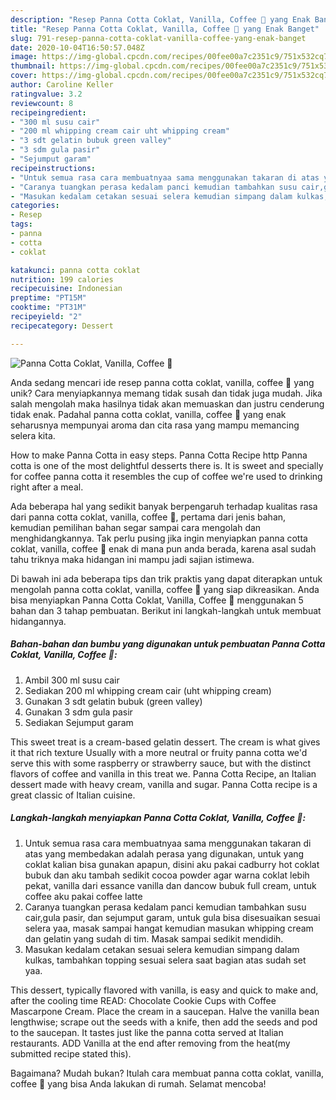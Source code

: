 ```yaml
---
description: "Resep Panna Cotta Coklat, Vanilla, Coffee 🍮 yang Enak Banget"
title: "Resep Panna Cotta Coklat, Vanilla, Coffee 🍮 yang Enak Banget"
slug: 791-resep-panna-cotta-coklat-vanilla-coffee-yang-enak-banget
date: 2020-10-04T16:50:57.048Z
image: https://img-global.cpcdn.com/recipes/00fee00a7c2351c9/751x532cq70/panna-cotta-coklat-vanilla-coffee-🍮-foto-resep-utama.jpg
thumbnail: https://img-global.cpcdn.com/recipes/00fee00a7c2351c9/751x532cq70/panna-cotta-coklat-vanilla-coffee-🍮-foto-resep-utama.jpg
cover: https://img-global.cpcdn.com/recipes/00fee00a7c2351c9/751x532cq70/panna-cotta-coklat-vanilla-coffee-🍮-foto-resep-utama.jpg
author: Caroline Keller
ratingvalue: 3.2
reviewcount: 8
recipeingredient:
- "300 ml susu cair"
- "200 ml whipping cream cair uht whipping cream"
- "3 sdt gelatin bubuk green valley"
- "3 sdm gula pasir"
- "Sejumput garam"
recipeinstructions:
- "Untuk semua rasa cara membuatnyaa sama menggunakan takaran di atas yang membedakan adalah perasa yang digunakan, untuk yang coklat kalian bisa gunakan apapun, disini aku pakai cadburry hot coklat bubuk dan aku tambah sedikit cocoa powder agar warna coklat lebih pekat, vanilla dari essance vanilla dan dancow bubuk full cream, untuk coffee aku pakai coffee latte"
- "Caranya tuangkan perasa kedalam panci kemudian tambahkan susu cair,gula pasir, dan sejumput garam, untuk gula bisa disesuaikan sesuai selera yaa, masak sampai hangat kemudian masukan whipping cream dan gelatin yang sudah di tim. Masak sampai sedikit mendidih."
- "Masukan kedalam cetakan sesuai selera kemudian simpang dalam kulkas, tambahkan topping sesuai selera saat bagian atas sudah set yaa."
categories:
- Resep
tags:
- panna
- cotta
- coklat

katakunci: panna cotta coklat 
nutrition: 199 calories
recipecuisine: Indonesian
preptime: "PT15M"
cooktime: "PT31M"
recipeyield: "2"
recipecategory: Dessert

---
```



![Panna Cotta Coklat, Vanilla, Coffee 🍮](https://img-global.cpcdn.com/recipes/00fee00a7c2351c9/751x532cq70/panna-cotta-coklat-vanilla-coffee-🍮-foto-resep-utama.jpg)

Anda sedang mencari ide resep panna cotta coklat, vanilla, coffee 🍮 yang unik? Cara menyiapkannya memang tidak susah dan tidak juga mudah. Jika salah mengolah maka hasilnya tidak akan memuaskan dan justru cenderung tidak enak. Padahal panna cotta coklat, vanilla, coffee 🍮 yang enak seharusnya mempunyai aroma dan cita rasa yang mampu memancing selera kita.

How to make Panna Cotta in easy steps. Panna Cotta Recipe http Panna cotta is one of the most delightful desserts there is. It is sweet and specially for coffee panna cotta it resembles the cup of coffee we&#39;re used to drinking right after a meal.

Ada beberapa hal yang sedikit banyak berpengaruh terhadap kualitas rasa dari panna cotta coklat, vanilla, coffee 🍮, pertama dari jenis bahan, kemudian pemilihan bahan segar sampai cara mengolah dan menghidangkannya. Tak perlu pusing jika ingin menyiapkan panna cotta coklat, vanilla, coffee 🍮 enak di mana pun anda berada, karena asal sudah tahu triknya maka hidangan ini mampu jadi sajian istimewa.


Di bawah ini ada beberapa tips dan trik praktis yang dapat diterapkan untuk mengolah panna cotta coklat, vanilla, coffee 🍮 yang siap dikreasikan. Anda bisa menyiapkan Panna Cotta Coklat, Vanilla, Coffee 🍮 menggunakan 5 bahan dan 3 tahap pembuatan. Berikut ini langkah-langkah untuk membuat hidangannya.

<!--inarticleads1-->

##### Bahan-bahan dan bumbu yang digunakan untuk pembuatan Panna Cotta Coklat, Vanilla, Coffee 🍮:

1. Ambil 300 ml susu cair
1. Sediakan 200 ml whipping cream cair (uht whipping cream)
1. Gunakan 3 sdt gelatin bubuk (green valley)
1. Gunakan 3 sdm gula pasir
1. Sediakan Sejumput garam


This sweet treat is a cream-based gelatin dessert. The cream is what gives it that rich texture Usually with a more neutral or fruity panna cotta we&#39;d serve this with some raspberry or strawberry sauce, but with the distinct flavors of coffee and vanilla in this treat we. Panna Cotta Recipe, an Italian dessert made with heavy cream, vanilla and sugar. Panna Cotta recipe is a great classic of Italian cuisine. 

<!--inarticleads2-->

##### Langkah-langkah menyiapkan Panna Cotta Coklat, Vanilla, Coffee 🍮:

1. Untuk semua rasa cara membuatnyaa sama menggunakan takaran di atas yang membedakan adalah perasa yang digunakan, untuk yang coklat kalian bisa gunakan apapun, disini aku pakai cadburry hot coklat bubuk dan aku tambah sedikit cocoa powder agar warna coklat lebih pekat, vanilla dari essance vanilla dan dancow bubuk full cream, untuk coffee aku pakai coffee latte
1. Caranya tuangkan perasa kedalam panci kemudian tambahkan susu cair,gula pasir, dan sejumput garam, untuk gula bisa disesuaikan sesuai selera yaa, masak sampai hangat kemudian masukan whipping cream dan gelatin yang sudah di tim. Masak sampai sedikit mendidih.
1. Masukan kedalam cetakan sesuai selera kemudian simpang dalam kulkas, tambahkan topping sesuai selera saat bagian atas sudah set yaa.


This dessert, typically flavored with vanilla, is easy and quick to make and, after the cooling time READ: Chocolate Cookie Cups with Coffee Mascarpone Cream. Place the cream in a saucepan. Halve the vanilla bean lengthwise; scrape out the seeds with a knife, then add the seeds and pod to the saucepan. It tastes just like the panna cotta served at Italian restaurants. ADD Vanilla at the end after removing from the heat(my submitted recipe stated this). 

Bagaimana? Mudah bukan? Itulah cara membuat panna cotta coklat, vanilla, coffee 🍮 yang bisa Anda lakukan di rumah. Selamat mencoba!
